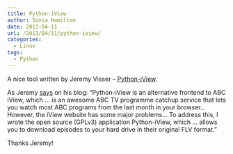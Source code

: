 ```yaml
---
title: Python-iView
author: Sonia Hamilton
date: 2011-04-11
url: /2011/04/11/python-iview/
categories:
  - Linux
tags:
  - Python
---
```

A nice tool written by Jeremy Visser &#8211; [Python-iView][1].

As Jeremy [says][2] on his blog: &#8220;Python-iView is an alternative frontend to ABC iView, which &#8230; is an awesome ABC TV programme catchup service that lets you watch most ABC programs from the last month in your browser&#8230; However, the iView website has some major problems&#8230; To address this, I wrote the open source (GPLv3) application Python-iView, which &#8230; allows you to download episodes to your hard drive in their original FLV format.&#8221;

Thanks Jeremy!

 [1]: https://launchpad.net/~jeremy-visser/+archive/python-iview
 [2]: https://jeremy.visser.name/2009/08/30/python-iview/
